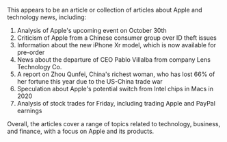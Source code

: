 This appears to be an article or collection of articles about Apple and technology news, including:

1. Analysis of Apple's upcoming event on October 30th
2. Criticism of Apple from a Chinese consumer group over ID theft issues
3. Information about the new iPhone Xr model, which is now available for pre-order
4. News about the departure of CEO Pablo Villalba from company Lens Technology Co.
5. A report on Zhou Qunfei, China's richest woman, who has lost 66% of her fortune this year due to the US-China trade war
6. Speculation about Apple's potential switch from Intel chips in Macs in 2020
7. Analysis of stock trades for Friday, including trading Apple and PayPal earnings

Overall, the articles cover a range of topics related to technology, business, and finance, with a focus on Apple and its products.